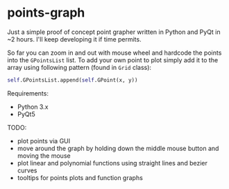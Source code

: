 # points-graph

Just a simple proof of concept point grapher written in Python and PyQt in ~2 hours. I'll keep developing it if time permits.

So far you can zoom in and out with mouse wheel and hardcode the points into the `GPointsList` list. To add your own point to plot simply add it to the array using following pattern (found in `Grid` class):

```python
self.GPointsList.append(self.GPoint(x, y))
```
Requirements:
* Python 3.x
* PyQt5

TODO:
* plot points via GUI
* move around the graph by holding down the middle mouse button and moving the mouse
* plot linear and polynomial functions using straight lines and bezier curves
* tooltips for points plots and function graphs
